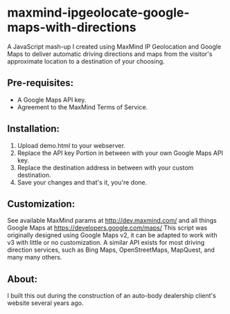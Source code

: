 maxmind-ipgeolocate-google-maps-with-directions
===============================================

A JavaScript mash-up I created using MaxMind IP Geolocation and Google Maps to deliver automatic driving directions and maps from the visitor's approximate location to a destination of your choosing. 

## Pre-requisites:
  - A Google Maps API key.
  - Agreement to the MaxMind Terms of Service.


## Installation:
  1. Upload demo.html to your webserver.
  2. Replace the API key Portion in between <!--REPLACE WITH YOUR API KEY HERE--> with your own Google Maps API key.
  3. Replace the destination address in between <!--REPLACE WITH YOUR CUSTOM ADDRESS HERE--> with your custom destination.
  4. Save your changes and that's it, you're done.


## Customization:
See available MaxMind params at http://dev.maxmind.com/ and all things Google Maps at https://developers.google.com/maps/
This script was originally designed using Google Maps v2, it can be adapted to work with v3 with little or no customization. A similar API exists for most driving direction services, such as Bing Maps, OpenStreetMaps, MapQuest, and many many others.


## About:
I built this out during the construction of an auto-body dealership client's website several years ago.
